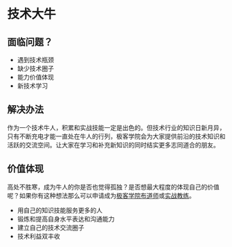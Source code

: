 # 技术大牛

## 面临问题？
  - 遇到技术瓶颈
  - 缺少技术圈子
  - 能力价值体现
  - 新技术学习

## 解决办法
作为一个技术牛人，积累和实战技能一定是出色的。但技术行业的知识日新月异，只有不断充电才能一直处在牛人的行列，极客学院会为大家提供前沿的技术知识和活跃的交流空间。让大家在学习和补充新知识的同时结实更多志同道合的朋友。

## 价值体现
高处不胜寒，成为牛人的你是否也觉得孤独？是否想最大程度的体现自己的价值呢？如果你有这种想法那么可以申请成为[极客学院布道师](http://press.jikexueyuan.com/evangelist/apply.html)或[实战教练](http://j.jikexueyuan.com/assistant/apply)。
  - 用自己的知识技能服务更多的人
  - 锻炼和提高自身水平表达和沟通能力
  - 建立自己的技术交流圈子
  - 技术利益双丰收
